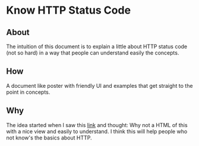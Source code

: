 # Know HTTP Status Code

## About

The intuition of this document is to explain a little about HTTP status code (not so hard) in a way that people can understand easily the concepts.

## How

A document like poster with friendly UI and examples that get straight to the point in concepts.

## Why

The idea started when I saw this [link](http://www.steveschoger.com/status-code-poster/) and thought: Why not a HTML of this with a nice view and easily to understand. I think this will help people who not know's the basics about HTTP.